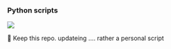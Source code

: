 ### Python scripts

[![](https://img.shields.io/badge/python-3.6%20%7C%203.7%20%7C%203.8-blue)](https://www.python.org/)

:construction: Keep this repo. updateing ....
rather a personal script

